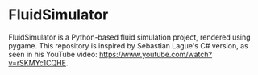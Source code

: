 # FluidSimulator
 FluidSimulator is a Python-based fluid simulation project, rendered using pygame. This repository is inspired by Sebastian Lague's C# version, as seen in his YouTube video: https://www.youtube.com/watch?v=rSKMYc1CQHE.
